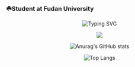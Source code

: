 ### ☘️Student at Fudan University 

<div align="center">
  
  <!-- dynamic typing effect 动态打字效果 -->
![Typing SVG](https://readme-typing-svg.demolab.com?font=Fira+Code&pause=1000&color=1B8349&width=435&lines=Good+good+study%2C+day+day+up+!;%E5%95%A5%E9%83%BD%E4%B8%8D%E4%BC%9A%EF%BC%8C%E5%95%A5%E9%83%BD%E6%83%B3%E5%AD%A6%E3%80%82)

  <!-- knock code pictures 敲代码的图片 -->
  <img src="https://cdn.jsdelivr.net/gh/sun0225SUN/sun0225SUN/assets/images/coding.gif" /><br>

![Anurag's GitHub stats](https://github-readme-stats.vercel.app/api?username=xieyiweng&show_icons=true&theme=vue-dark)

![Top Langs](https://github-readme-stats.vercel.app/api/top-langs/?username=xieyiweng&theme=vue-dark&layout=compact)


<!--
**xieyiweng/xieyiweng** is a ✨ _special_ ✨ repository because its `README.md` (this file) appears on your GitHub profile.

Here are some ideas to get you started:

- 🔭 I’m currently working on ...
- 🌱 I’m currently learning ...
- 👯 I’m looking to collaborate on ...
- 🤔 I’m looking for help with ...
- 💬 Ask me about ...
- 📫 How to reach me: ...
- 😄 Pronouns: ...
- ⚡ Fun fact: ...
-->
